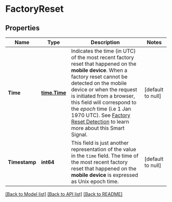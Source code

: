 # FactoryReset

## Properties
Name | Type | Description | Notes
------------ | ------------- | ------------- | -------------
**Time** | [**time.Time**](time.Time.md) | Indicates the time (in UTC) of the most recent factory reset that happened on the **mobile device**.  When a factory reset cannot be detected on the mobile device or when the request is initiated from a browser,  this field will correspond to the *epoch* time (i.e 1 Jan 1970 UTC). See [Factory Reset Detection](https://dev.fingerprint.com/docs/smart-signals-overview#factory-reset-detection) to learn more about this Smart Signal.  | [default to null]
**Timestamp** | **int64** | This field is just another representation of the value in the `time` field. The time of the most recent factory reset that happened on the **mobile device** is expressed as Unix epoch time.         | [default to null]

[[Back to Model list]](../README.md#documentation-for-models) [[Back to API list]](../README.md#documentation-for-api-endpoints) [[Back to README]](../README.md)

